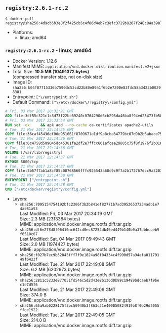 ## `registry:2.6.1-rc.2`

```console
$ docker pull registry@sha256:4d9cb5b3e8f2f425cb5c4f86d4eb7c3efc3729b8267f248c84a398760586eb47
```

-	Platforms:
	-	linux; amd64

### `registry:2.6.1-rc.2` - linux; amd64

-	Docker Version: 1.12.6
-	Manifest MIME: `application/vnd.docker.distribution.manifest.v2+json`
-	Total Size: **10.5 MB (10491372 bytes)**  
	(compressed transfer size, not on-disk size)
-	Image ID: `sha256:b04f07715336b7590dc52cd22b80e89a1f6b2e7200e83fdc58a3423b00298381`
-	Entrypoint: `["\/entrypoint.sh"]`
-	Default Command: `["\/etc\/docker\/registry\/config.yml"]`

```dockerfile
# Fri, 03 Mar 2017 20:32:21 GMT
ADD file:3df55c321c1c8d73f22bc69240c0764290d6cb293da46ba8f94ed25473fb5853 in / 
# Fri, 03 Mar 2017 23:33:54 GMT
RUN set -ex     && apk add --no-cache ca-certificates apache2-utils
# Tue, 21 Mar 2017 22:14:35 GMT
COPY file:36caf45436ef00e951061f8709671a1df9a8cba34779bc67d9b2b6abace75077 in /bin/registry 
# Tue, 21 Mar 2017 22:14:36 GMT
COPY file:6c4758d509045dc45381fa2df2e7ffcc661afcaa29805c75f8f1976f2b016db8 in /etc/docker/registry/config.yml 
# Tue, 21 Mar 2017 22:14:36 GMT
VOLUME [/var/lib/registry]
# Tue, 21 Mar 2017 22:14:37 GMT
EXPOSE 5000/tcp
# Tue, 21 Mar 2017 22:14:37 GMT
COPY file:7b57f7ab1a8cf85c00768560fffc926543a60c9c9f7a2b172767dcc9a3203394 in /entrypoint.sh 
# Tue, 21 Mar 2017 22:14:38 GMT
ENTRYPOINT ["/entrypoint.sh"]
# Tue, 21 Mar 2017 22:14:38 GMT
CMD ["/etc/docker/registry/config.yml"]
```

-	Layers:
	-	`sha256:7095154754192bfc2306f3b2b841ef82771b7ad39526537234adb1e74ae81a93`  
		Last Modified: Fri, 03 Mar 2017 20:34:19 GMT  
		Size: 2.3 MB (2313384 bytes)  
		MIME: application/vnd.docker.image.rootfs.diff.tar.gzip
	-	`sha256:df6e278d8f96410ac642cd0ec87254db46ed449b140b0a37dbbcceb9f6518c67`  
		Last Modified: Sat, 04 Mar 2017 05:49:43 GMT  
		Size: 2.0 MB (1974427 bytes)  
		MIME: application/vnd.docker.image.rootfs.diff.tar.gzip
	-	`sha256:f027b7ec9b52045fff7f9e1824a98f04334c4f990d57a94afa01179149f6423f`  
		Last Modified: Tue, 21 Mar 2017 22:49:08 GMT  
		Size: 6.2 MB (6202973 bytes)  
		MIME: application/vnd.docker.image.rootfs.diff.tar.gzip
	-	`sha256:2811c5233e877051fd546c5d2d43e8b136d0b89c19489bdcaeb7f9bec1e7d5f6`  
		Last Modified: Tue, 21 Mar 2017 22:49:06 GMT  
		Size: 374.0 B  
		MIME: application/vnd.docker.image.rootfs.diff.tar.gzip
	-	`sha256:65a9ab0228175f3bc50940b3f863c21e400050824919b8f0b29d2055ffee1922`  
		Last Modified: Tue, 21 Mar 2017 22:49:05 GMT  
		Size: 214.0 B  
		MIME: application/vnd.docker.image.rootfs.diff.tar.gzip
